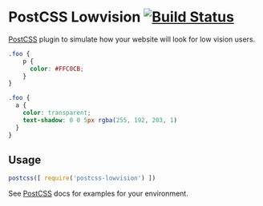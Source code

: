 # PostCSS Lowvision [![Build Status][ci-img]][ci]

[PostCSS] plugin to simulate how your website will look for low vision users.

[PostCSS]: https://github.com/postcss/postcss
[ci-img]:  https://travis-ci.org/keukenrolletje/postcss-lowvision.svg
[ci]:      https://travis-ci.org/keukenrolletje/postcss-lowvision

```css
.foo {
    p {
      color: #FFC0CB;
    }
}
```

```css
.foo {
  a {
    color: transparent;
    text-shadow: 0 0 5px rgba(255, 192, 203, 1)
  }
}
```

## Usage

```js
postcss([ require('postcss-lowvision') ])
```

See [PostCSS] docs for examples for your environment.
